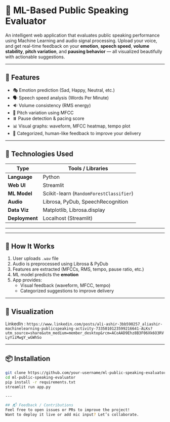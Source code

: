 # 🎤 ML-Based Public Speaking Evaluator

An intelligent web application that evaluates public speaking performance using Machine Learning and audio signal processing. Upload your voice, and get real-time feedback on your **emotion**, **speech speed**, **volume stability**, **pitch variation**, and **pausing behavior** — all visualized beautifully with actionable suggestions.

---

## 🚀 Features

- 🎭 Emotion prediction (Sad, Happy, Neutral, etc.)
- 🗣️ Speech speed analysis (Words Per Minute)
- 🔉 Volume consistency (RMS energy)
- 🎵 Pitch variation using MFCC
- ⏸️ Pause detection & pacing score
- 📊 Visual graphs: waveform, MFCC heatmap, tempo plot
- 🧠 Categorized, human-like feedback to improve your delivery

---

## 🧠 Technologies Used

| Type           | Tools / Libraries                            |
|----------------|-----------------------------------------------|
| **Language**   | Python                                        |
| **Web UI**     | Streamlit                                     |
| **ML Model**   | Scikit-learn (`RandomForestClassifier`)       |
| **Audio**      | Librosa, PyDub, SpeechRecognition             |
| **Data Viz**   | Matplotlib, Librosa.display                   |
| **Deployment** | Localhost (Streamlit)                         |

---


---

## 🧪 How It Works

1. User uploads `.wav`  file
2. Audio is preprocessed using Librosa & PyDub
3. Features are extracted (MFCCs, RMS, tempo, pause ratio, etc.)
4. ML model predicts the **emotion**
5. App provides:
   - Visual feedback (waveform, MFCC, tempo)
   - Categorized suggestions to improve delivery

---

## 📸 Visualization

LinkedIn : `https://www.linkedin.com/posts/ali-ashir-3bb590257_aliashir-machinelearning-publicspeaking-activity-7335010123599216641-ALKs?utm_source=share&utm_medium=member_desktop&rcm=ACoAAD9Ehz8B3F06Xk6O3RVLyYiiMwgY_wGWhSo`

---

## 📦 Installation

```bash
git clone https://github.com/your-username/ml-public-speaking-evaluator.git
cd ml-public-speaking-evaluator
pip install -r requirements.txt
streamlit run app.py

---

## 📬 Feedback / Contributions
Feel free to open issues or PRs to improve the project!
Want to deploy it live or add mic input? Let’s collaborate.

